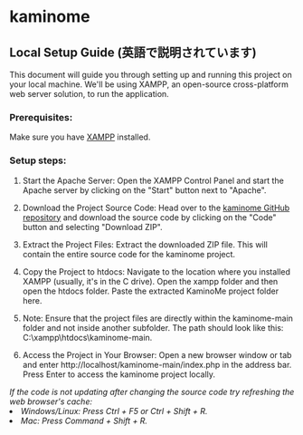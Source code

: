 # kaminome

## Local Setup Guide (英語で説明されています)
This document will guide you through setting up and running this project on your local machine. We'll be using XAMPP, an open-source cross-platform web server solution, to run the application.

### Prerequisites:
Make sure you have [XAMPP](https://www.apachefriends.org/index.html) installed.

### Setup steps:

1. Start the Apache Server: Open the XAMPP Control Panel and start the Apache server by clicking on the "Start" button next to "Apache".

2. Download the Project Source Code: Head over to the [kaminome GitHub repository](https://github.com/AzimSofi/kaminome) and download the source code by clicking on the "Code" button and selecting "Download ZIP".

3. Extract the Project Files: Extract the downloaded ZIP file. This will contain the entire source code for the kaminome project.

4. Copy the Project to htdocs: Navigate to the location where you installed XAMPP (usually, it's in the C drive). Open the xampp folder and then open the htdocs folder. Paste the extracted KaminoMe project folder here.

5. Note: Ensure that the project files are directly within the kaminome-main folder and not inside another subfolder. The path should look like this: C:\xampp\htdocs\kaminome-main\.

6. Access the Project in Your Browser: Open a new browser window or tab and enter http://localhost/kaminome-main/index.php in the address bar. Press Enter to access the kaminome project locally.


<footer>
  <i>
      If the code is not updating after changing the source code try refreshing the web browser's cache:
      <li>Windows/Linux: Press Ctrl + F5 or Ctrl + Shift + R.</li>
      <li>Mac: Press Command + Shift + R.</li>
  </i>
</footer>
